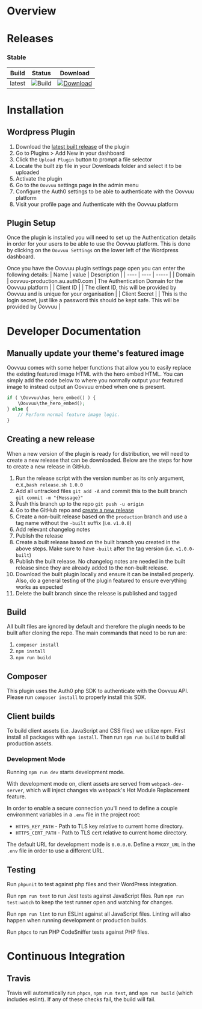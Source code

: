# Overview

# Releases

### Stable

| Build  | Status                                                                                                                            | Download                                                                                                                                                     |
| ------ | --------------------------------------------------------------------------------------------------------------------------------- | ------------------------------------------------------------------------------------------------------------------------------------------------------------ |
| latest | ![Build](https://img.shields.io/circleci/build/github/Oovvuu/wp-plugin/production?token=6bf58244e88fd0360ace2bcdb9b73bf36830b374) | [![Download](https://img.shields.io/github/v/release/Oovvuu/wp-plugin?sort=semver)](https://github.com/Oovvuu/wp-plugin/releases/latest/download/oovvuu.zip) |

# Installation

## Wordpress Plugin

1. Download the [latest built release](https://github.com/alleyinteractive/oovvuu/releases) of the plugin
1. Go to Plugins > Add New in your dashboard
1. Click the `Upload Plugin` button to prompt a file selector
1. Locate the built zip file in your Downloads folder and select it to be uploaded
1. Activate the plugin
1. Go to the `Oovvuu` settings page in the admin menu
1. Configure the Auth0 settings to be able to authenticate with the Oovvuu platform
1. Visit your profile page and Authenticate with the Oovvuu platform

## Plugin Setup

Once the plugin is installed you will need to set up the Authentication details in order for your users to be able to use the Oovvuu platform. This is done by clicking on the `Oovvuu Settings` on the lower left of the Wordpress dashboard.

Once you have the Oovvuu plugin settings page open you can enter the following details:
| Name | value | Description |
| ---- | ---- | ----- |
| Domain | oovvuu-production.au.auth0.com | The Authentication Domain for the Oovvuu platform |
| Client ID | | The client ID, this will be provided by Oovvuu and is unique for your organisation |
| Client Secret | | This is the login secret, just like a password this should be kept safe. This will be provided by Oovvuu |

# Developer Documentation

## Manually update your theme's featured image

Oovvuu comes with some helper functions that allow you to easily replace the existing featured image HTML with the hero embed HTML. You can simply add the code below to where you normally output your featured image to instead output an Oovvuu embed when one is present.

```php
if ( \Oovvuu\has_hero_embed() ) {
	\Oovvuu\the_hero_embed();
} else {
	// Perform normal feature image logic.
}
```

## Creating a new release

When a new version of the plugin is ready for distribution, we will need to create a new release that can be downloaded. Below are the steps for how to create a new release in GitHub.

1. Run the release script with the version number as its only argument, e.x.,`bash release.sh 1.0.0`
1. Add all untracked files `git add -A` and commit this to the built branch `git commit -m "{Message}"`
1. Push this branch up to the repo `git push -u origin`
1. Go to the GitHub repo and [create a new release](https://help.github.com/en/github/administering-a-repository/managing-releases-in-a-repository#creating-a-release)
1. Create a non-built release based on the `production` branch and use a tag name without the `-built` suffix (i.e. `v1.0.0`)
1. Add relevant changelog notes
1. Publish the release
1. Create a built release based on the built branch you created in the above steps. Make sure to have `-built` after the tag version (i.e. `v1.0.0-built`)
1. Publish the built release. No changelog notes are needed in the built release since they are already added to the non-built release.
1. Download the built plugin locally and ensure it can be installed properly. Also, do a general testing of the plugin featured to ensure everything works as expected
1. Delete the built branch since the release is published and tagged

## Build

All built files are ignored by default and therefore the plugin needs to be built after cloning the repo. The main commands that need to be run are:

1. `composer install`
1. `npm install`
1. `npm run build`

## Composer

This plugin uses the Auth0 php SDK to authenticate with the Oovvuu API. Please run `composer install` to properly install this SDK.

## Client builds

To build client assets (i.e. JavaScript and CSS files) we utilize npm. First install all packages with `npm install`. Then run `npm run build` to build all production assets.

### Development Mode

Running `npm run dev` starts development mode.

With development mode on, client assets are served from `webpack-dev-server`, which will inject changes via webpack's Hot Module Replacement feature.

In order to enable a secure connection you'll need to define a couple environment variables in a `.env` file in the project root:

- `HTTPS_KEY_PATH` - Path to TLS key relative to current home directory.
- `HTTPS_CERT_PATH` - Path to TLS cert relative to current home directory.

The default URL for development mode is `0.0.0.0`. Define a `PROXY_URL` in the `.env` file in order to use a different URL.

## Testing

Run `phpunit` to test against php files and their WordPress integration.

Run `npm run test` to run Jest tests against JavaScript files. Run `npm run test:watch` to keep the test runner open and watching for changes.

Run `npm run lint` to run ESLint against all JavaScript files. Linting will also happen when running development or production builds.

Run `phpcs` to run PHP CodeSniffer tests against PHP files.

# Continuous Integration

## Travis

Travis will automatically run `phpcs`, `npm run test`, and `npm run build` (which includes eslint). If any of these checks fail, the build will fail.
